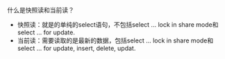 什么是快照读和当前读？

- 快照读：就是的单纯的select语句，不包括select ... lock in share mode和select  ... for update.
- 当前读：需要读取的是最新的数据，包括select ... lock in share mode和select ... for update, insert, delete, updat.